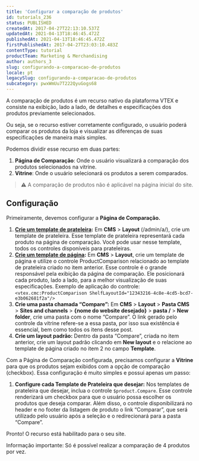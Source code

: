 ```yaml
---
title: 'Configurar a comparação de produtos'
id: tutorials_236
status: PUBLISHED
createdAt: 2017-04-27T22:13:10.537Z
updatedAt: 2021-04-13T18:46:45.472Z
publishedAt: 2021-04-13T18:46:45.472Z
firstPublishedAt: 2017-04-27T23:03:10.483Z
contentType: tutorial
productTeam: Marketing & Merchandising
author: authors_3
slug: configurando-a-comparacao-de-produtos
locale: pt
legacySlug: configurando-a-comparacao-de-produtos
subcategory: pwxWmUu7T222QyuGogs68
---
```


A comparação de produtos é um recurso nativo da plataforma VTEX e consiste na exibição, lado a lado, de detalhes e especificações dos produtos previamente selecionados. 

Ou seja, se o recurso estiver corretamente configurado, o usuário poderá comparar os produtos da loja e visualizar as diferenças de suas especificações de maneira mais simples.

Podemos dividir esse recurso em duas partes:

1. **Página de Comparação**: Onde o usuário visualizará a comparação dos produtos selecionados na vitrine.
2. **Vitrine**: Onde o usuário selecionará os produtos a serem comparados.

>⚠️ A comparação de produtos não é aplicável na página inicial do site.

## Configuração

Primeiramente, devemos configurar a **Página de Comparação.**

1. **[Crie um template de prateleira](http://help.vtex.com/pt/faq/como-criar-um-template-de-prateleira):** Em **CMS** > **Layout** (/admin/a/), crie um template de prateleira. Esse template de prateleira representará cada produto na página de comparação. Você pode usar nesse template, todos os controles disponíveis para prateleiras.
2. **[Crie um template de página](http://help.vtex.com/pt/faq/como-criar-um-template-de-pagina):** Em **CMS** > **Layout**, crie um template de página e utilize o controle ProductComparison relacionado ao template de prateleira criado no item anterior. Esse controle é o grande responsável pela exibição da página de comparação. Ele posicionará cada produto, lado a lado, para a melhor visualização de suas especificações. Exemplo de aplicação do controle: `<vtex.cmc:ProductComparison ShelfLayoutId="12343216-4c8e-4cd5-bcd7-e3b062681f2a"/>`
3. **Crie uma pasta chamada “Compare”:** Em **CMS** > **Layout** > **Pasta CMS** > **Sites and channels** > **{nome do website desejado}** > **pasta /** > **New folder**, crie uma pasta com o nome “Compare”. O link gerado pelo controle da vitrine refere-se a essa pasta, por isso sua existência é essencial, bem como todos os itens desse post.
4. **Crie um layout padrão:** Dentro da pasta “Compare”, criada no item anterior, crie um layout padrão clicando em **New layout** e o relacione ao template de página criado no item 2 no campo **Template**.

Com a Página de Comparação configurada, precisamos configurar a **Vitrine** para que os produtos sejam exibidos com a opção de comparação (checkbox). Essa configuração é muito simples e possui apenas um passo:

1. **Configure cada Template de Prateleira que desejar:** Nos templates de prateleira que desejar, inclua o controle `$product.Compare`. Esse controle renderizará um checkbox para que o usuário possa escolher os produtos que deseja comparar. Além disso, o controle disponibilizará no header e no footer da listagem de produto o link “Comparar”, que será utilizado pelo usuário após a seleção e o redirecionará para a pasta “Compare”.

Pronto! O recurso está habilitado para o seu site.

Informação importante: Só é possível realizar a comparação de 4 produtos por vez.
